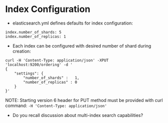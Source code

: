 # Index Configuration #

* elasticsearch.yml defines defaults for index configuration:
```
index.number_of_shards: 5
index.number_of_replicas: 1
```
* Each index can be configured with desired number of shard during creation:
```
curl -H 'Content-Type: application/json' -XPUT 'localhost:9200/ordering' -d '
{
	"settings": {
		"number_of_shards" :   1,
		"number_of_replicas" : 0
	}
}'
```
NOTE: Starting version 6 header for PUT method must be provided with curl command: `-H 'Content-Type: application/json'`  

* Do you recall discussion about multi-index search capabilities?